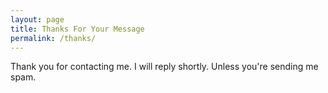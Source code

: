 ```yaml
---
layout: page
title: Thanks For Your Message
permalink: /thanks/
---
```

Thank you for contacting me. I will reply shortly.  Unless you're sending me spam.
